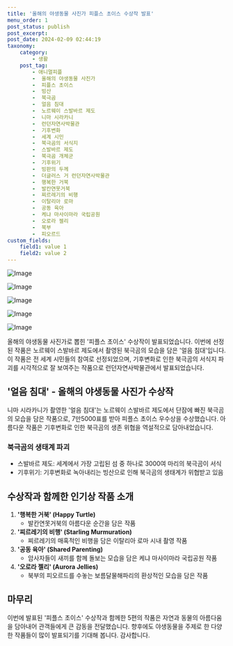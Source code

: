 ```yaml
---
title: '올해의 야생동물 사진가 피플스 초이스 수상작 발표'
menu_order: 1
post_status: publish
post_excerpt: 
post_date: 2024-02-09 02:44:19
taxonomy:
    category:
        - 생활
    post_tag:
        - 애니멀피플
        -  올해의 야생동물 사진가
        -  피플스 초이스
        -  빙산
        -  북극곰
        -  얼음 침대
        -  노르웨이 스발바르 제도
        -  니마 시라카니
        -  런던자연사박물관
        -  기후변화
        -  세계 시민
        -  북극곰의 서식지
        -  스발바르 제도
        -  북극곰 개체군
        -  기후위기
        -  빙판의 두께
        -  더글러스 거 런던자연사박물관
        -  행복한 거북
        -  발칸연못거북
        -  찌르레기의 비행
        -  이탈리아 로마
        -  공동 육아
        -  케냐 마사이마라 국립공원
        -  오로라 젤리
        -  북부
        -  피오르드
custom_fields:
    field1: value 1
    field2: value 2
---
```


![Image](https://imgnews.pstatic.net/image/028/2024/02/08/0002676384_001_20240208221314209.jpg?type=w647)

![Image](https://imgnews.pstatic.net/image/028/2024/02/08/0002676384_002_20240208221314234.jpg?type=w647)

![Image](https://imgnews.pstatic.net/image/028/2024/02/08/0002676384_003_20240208221314257.jpg?type=w647)

![Image](https://imgnews.pstatic.net/image/028/2024/02/08/0002676384_004_20240208221314281.jpg?type=w647)

![Image](https://imgnews.pstatic.net/image/028/2024/02/08/0002676384_005_20240208221314304.jpg?type=w647)

올해의 야생동물 사진가로 뽑힌 '피플스 초이스' 수상작이 발표되었습니다. 이번에 선정된 작품은 노르웨이 스발바르 제도에서 촬영된 북극곰의 모습을 담은 '얼음 침대'입니다. 이 작품은 전 세계 시민들의 참여로 선정되었으며, 기후변화로 인한 북극곰의 서식지 파괴를 시각적으로 잘 보여주는 작품으로 런던자연사박물관에서 발표되었습니다.
## '얼음 침대' - 올해의 야생동물 사진가 수상작
니마 시라카니가 촬영한 '얼음 침대'는 노르웨이 스발바르 제도에서 단잠에 빠진 북극곰의 모습을 담은 작품으로, 7만5000표를 받아 피플스 초이스 우수상을 수상했습니다. 아름다운 작품은 기후변화로 인한 북극곰의 생존 위협을 역설적으로 담아내었습니다.
### 북극곰의 생태계 파괴
- 스발바르 제도: 세계에서 가장 고립된 섬 중 하나로 3000여 마리의 북극곰이 서식
- 기후위기: 기후변화로 녹아내리는 빙산으로 인해 북극곰의 생태계가 위협받고 있음
## 수상작과 함께한 인기상 작품 소개
1. **'행복한 거북' (Happy Turtle)**
    - 발칸연못거북의 아름다운 순간을 담은 작품
2. **'찌르레기의 비행' (Starling Murmuration)**
    - 찌르레기의 매혹적인 비행을 담은 이탈리아 로마 시내 촬영 작품
3. **'공동 육아' (Shared Parenting)**
    - 암사자들이 새끼를 함께 돌보는 모습을 담은 케냐 마사이마라 국립공원 작품
4. **'오로라 젤리' (Aurora Jellies)**
    - 북부의 피오르드를 수놓는 보름달물해파리의 환상적인 모습을 담은 작품
## 마무리
이번에 발표된 '피플스 초이스' 수상작과 함께한 5편의 작품은 자연과 동물의 아름다움을 담아내어 관객들에게 큰 감동을 전달했습니다. 향후에도 야생동물을 주제로 한 다양한 작품들이 많이 발표되기를 기대해 봅니다. 감사합니다.
